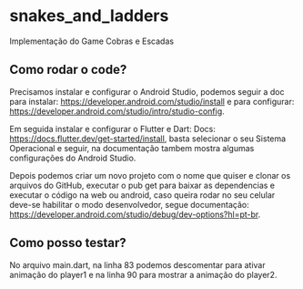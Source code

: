 # snakes_and_ladders

Implementação do Game Cobras e Escadas

## Como rodar o code?
Precisamos instalar e configurar o Android Studio, podemos seguir a doc para instalar: https://developer.android.com/studio/install e para configurar: https://developer.android.com/studio/intro/studio-config.

Em seguida instalar e configurar o Flutter e Dart:
Docs: https://docs.flutter.dev/get-started/install, basta selecionar o seu Sistema Operacional e seguir, na documentação tambem mostra algumas configurações do Android Studio.

Depois podemos criar um novo projeto com o nome que quiser e clonar os arquivos do GitHub, executar o pub get para baixar as dependencias e executar o código na web ou android, caso queira rodar no seu celular deve-se habilitar o modo desenvolvedor, segue documentação: https://developer.android.com/studio/debug/dev-options?hl=pt-br.

## Como posso testar?

No arquivo main.dart, na linha 83 podemos descomentar para ativar animação do player1 e na linha 90 para mostrar a animação do player2.
